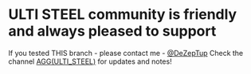 # ULTI STEEL community is friendly and always pleased to support
If you tested THIS branch - please contact me - [@DeZepTup](https://t.me/DeZepTup) 
Check the channel [AGG(ULTI_STEEL)](https://t.me/AGG_ULTI_Steel) for updates and notes!